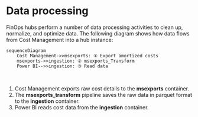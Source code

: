 # Data processing

FinOps hubs perform a number of data processing activities to clean up, normalize, and optimize data. The following diagram shows how data flows from Cost Management into a hub instance:

```mermaid
sequenceDiagram
    Cost Management->>msexports: ① Export amortized costs
    msexports->>ingestion: ② msexports_Transform
    Power BI-->>ingestion: ③ Read data
```

<br>

1. Cost Management exports raw cost details to the **msexports** container.
2. The **msexports_transform** pipeline saves the raw data in parquet format to the **ingestion** container.
3. Power BI reads cost data from the **ingestion** container.

<br>
